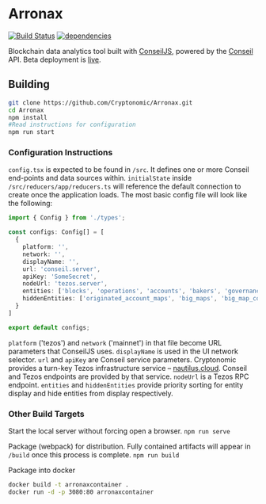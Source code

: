 # Arronax

[![Build Status](https://travis-ci.org/Cryptonomic/Arronax.svg?branch=master)](https://travis-ci.org/Cryptonomic/Arronax)
[![dependencies](https://david-dm.org/Cryptonomic/Arronax/status.svg)](https://david-dm.org/Cryptonomic/Arronax)

Blockchain data analytics tool built with [ConseilJS](https://github.com/Cryptonomic/ConseilJS), powered by the [Conseil](https://github.com/Cryptonomic/Conseil) API. Beta deployment is [live](https://arronax.io).

## Building

```bash
git clone https://github.com/Cryptonomic/Arronax.git
cd Arronax
npm install
#Read instructions for configuration
npm run start
```

### Configuration Instructions

`config.tsx` is expected to be found in `/src`. It defines one or more Conseil end-points and data sources within. `initialState` inside `/src/reducers/app/reducers.ts` will reference the default connection to create once the application loads. The most basic config file will look like the following:

```typescript
import { Config } from './types';

const configs: Config[] = [
  {
    platform: '',
    network: '',
    displayName: '',
    url: 'conseil.server',
    apiKey: 'SomeSecret',
    nodeUrl: 'tezos.server',
    entities: ['blocks', 'operations', 'accounts', 'bakers', 'governance'],
    hiddenEntities: ['originated_account_maps', 'big_maps', 'big_map_contents']
  }
]

export default configs;
```

`platform` ('tezos') and `network` ('mainnet') in that file become URL parameters that ConseilJS uses. `displayName` is used in the UI network selector. `url` and `apiKey` are Conseil service parameters. Cryptonomic provides a turn-key Tezos infrastructure service – [nautilus.cloud](https://nautilus.cloud). Conseil and Tezos endpoints are provided by that service. `nodeUrl` is a Tezos RPC endpoint. `entities` and `hiddenEntities` provide priority sorting for entity display and hide entities from display respectively.

### Other Build Targets

Start the local server without forcing open a browser.
`npm run serve`

Package (webpack) for distribution. Fully contained artifacts will appear in `/build` once this process is complete.
`npm run build`

Package into docker

```bash
docker build -t arronaxcontainer .
docker run -d -p 3080:80 arronaxcontainer
```
